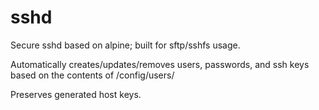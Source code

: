 # sshd

Secure sshd based on alpine; built for sftp/sshfs usage.

Automatically creates/updates/removes users, passwords, and ssh keys based on the contents of /config/users/

Preserves generated host keys.